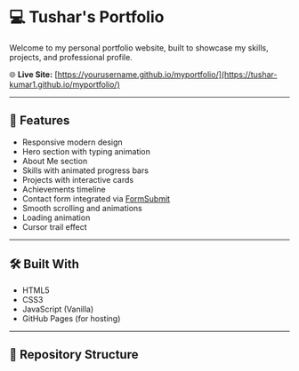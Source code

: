 # 💻 Tushar's Portfolio

Welcome to my personal portfolio website, built to showcase my skills, projects, and professional profile.

🌐 **Live Site:** [https://yourusername.github.io/myportfolio/](https://tushar-kumar1.github.io/myportfolio/)

---

## 🚀 Features

- Responsive modern design
- Hero section with typing animation
- About Me section
- Skills with animated progress bars
- Projects with interactive cards
- Achievements timeline
- Contact form integrated via [FormSubmit](https://formsubmit.co/)
- Smooth scrolling and animations
- Loading animation
- Cursor trail effect

---

## 🛠️ Built With

- HTML5
- CSS3
- JavaScript (Vanilla)
- GitHub Pages (for hosting)

---

## 📂 Repository Structure


